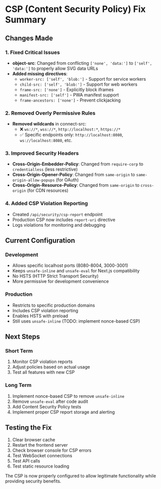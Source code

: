 # CSP (Content Security Policy) Fix Summary

## Changes Made

### 1. Fixed Critical Issues
- **object-src**: Changed from conflicting `['none', 'data:']` to `['self', 'data:']` to properly allow SVG data URLs
- **Added missing directives**:
  - `worker-src: ['self', 'blob:']` - Support for service workers
  - `child-src: ['self', 'blob:']` - Support for web workers
  - `frame-src: ['none']` - Explicitly block iframes
  - `manifest-src: ['self']` - PWA manifest support
  - `frame-ancestors: ['none']` - Prevent clickjacking

### 2. Removed Overly Permissive Rules
- **Removed wildcards** in connect-src:
  - ❌ `ws://*`, `wss://*`, `http://localhost:*`, `https://*`
  - ✅ Specific endpoints only: `http://localhost:8080`, `ws://localhost:8080`, etc.

### 3. Improved Security Headers
- **Cross-Origin-Embedder-Policy**: Changed from `require-corp` to `credentialless` (less restrictive)
- **Cross-Origin-Opener-Policy**: Changed from `same-origin` to `same-origin-allow-popups` (for OAuth)
- **Cross-Origin-Resource-Policy**: Changed from `same-origin` to `cross-origin` (for CDN resources)

### 4. Added CSP Violation Reporting
- Created `/api/security/csp-report` endpoint
- Production CSP now includes `report-uri` directive
- Logs violations for monitoring and debugging

## Current Configuration

### Development
- Allows specific localhost ports (8080-8004, 3000-3001)
- Keeps `unsafe-inline` and `unsafe-eval` for Next.js compatibility
- No HSTS (HTTP Strict Transport Security)
- More permissive for development convenience

### Production
- Restricts to specific production domains
- Includes CSP violation reporting
- Enables HSTS with preload
- Still uses `unsafe-inline` (TODO: implement nonce-based CSP)

## Next Steps

### Short Term
1. Monitor CSP violation reports
2. Adjust policies based on actual usage
3. Test all features with new CSP

### Long Term
1. Implement nonce-based CSP to remove `unsafe-inline`
2. Remove `unsafe-eval` after code audit
3. Add Content Security Policy tests
4. Implement proper CSP report storage and alerting

## Testing the Fix

1. Clear browser cache
2. Restart the frontend server
3. Check browser console for CSP errors
4. Test WebSocket connections
5. Test API calls
6. Test static resource loading

The CSP is now properly configured to allow legitimate functionality while providing security benefits.